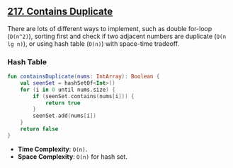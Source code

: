 ## [217. Contains Duplicate](https://leetcode.com/problems/contains-duplicate/)

There are lots of different ways to implement, such as double for-loop (`O(n^2)`), sorting first and check if two adjacent numbers are duplicate (`O(n lg n)`), or using hash table (`O(n)`) with space-time tradeoff.

### Hash Table
```kotlin
fun containsDuplicate(nums: IntArray): Boolean {
    val seenSet = hashSetOf<Int>()
    for (i in 0 until nums.size) {
        if (seenSet.contains(nums[i])) {
            return true
        }
        seenSet.add(nums[i])
    }
    return false
}
```

* **Time Complexity**: `O(n)`.
* **Space Complexity**: `O(n)` for hash set.

